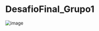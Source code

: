 # DesafioFinal_Grupo1
![image](https://user-images.githubusercontent.com/64280930/121260897-9025ec80-c877-11eb-86ff-02b6db9e6779.png)
